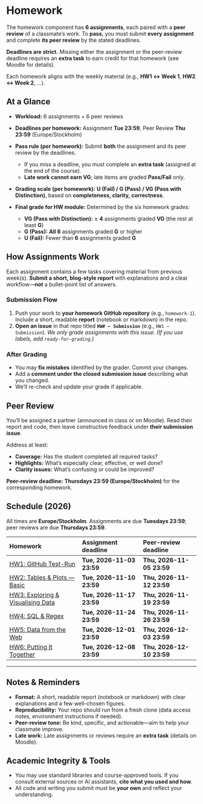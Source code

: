 # Homework

The homework component has **6 assignments**, each paired with a **peer review** of a classmate’s work.
To **pass**, you must submit **every assignment** and complete **its peer review** by the stated deadlines.

**Deadlines are strict.** Missing either the assignment or the peer-review
deadline requires an **extra task** to earn credit for that homework (see Moodle
for details).

Each homework aligns with the weekly material (e.g., **HW1 ↔ Week 1**, **HW2 ↔ Week 2**, …).

## At a Glance

* **Workload:** 6 assignments + 6 peer reviews
* **Deadlines per homework:** Assignment **Tue 23:59**, Peer Review **Thu 23:59** (Europe/Stockholm)
* **Pass rule (per homework):** Submit **both** the assignment and its peer review by the deadlines.

  * If you miss a deadline, you must complete an **extra task** (assigned at the end of the course).
  * **Late work cannot earn VG**; late items are graded **Pass/Fail** only.
* **Grading scale (per homework):** **U (Fail) / G (Pass) / VG (Pass with Distinction)**, based on **completeness, clarity, correctness**.
* **Final grade for HW module:** Determined by the six homework grades:

  * **VG (Pass with Distinction):** ≥ **4** assignments graded **VG** (the rest at least **G**)
  * **G (Pass):** **All 6** assignments graded **G** or higher
  * **U (Fail):** Fewer than **6** assignments graded **G**

## How Assignments Work

Each assignment contains a few tasks covering material from previous week(s).
**Submit a short, blog-style report** with explanations and a clear workflow—**not** a bullet-point list of answers.

### Submission Flow

1. Push your work to **your homework GitHub repository** (e.g., `homework-1`). Include a short, readable **report** (notebook or markdown) in the repo.
2. **Open an issue** in that repo titled **`HW# – Submission`** (e.g., `HW1 – Submission`).
   *We only grade assignments with this issue.*
   *(If you use labels, add `ready-for-grading`.)*

### After Grading

* You may **fix mistakes** identified by the grader. Commit your changes.
* Add a **comment under the closed submission issue** describing what you changed.
* We’ll re-check and update your grade if applicable.

## Peer Review

You’ll be assigned a partner (announced in class or on Moodle). Read their report and code, then leave constructive feedback under **their submission issue**.

Address at least:

* **Coverage:** Has the student completed all required tasks?
* **Highlights:** What’s especially clear, effective, or well done?
* **Clarity issues:** What’s confusing or could be improved?

**Peer-review deadline:** **Thursdays 23:59 (Europe/Stockholm)** for the corresponding homework.

## Schedule (2026)

All times are **Europe/Stockholm**. Assignments are due **Tuesdays 23:59**; peer reviews are due **Thursdays 23:59**.

| Homework                                         | Assignment deadline       | Peer-review deadline      |
| :----------------------------------------------- | :------------------------ | :------------------------ |
| [HW1: GitHub Test-Run](/homework/1)              | **Tue, 2026-11-03 23:59** | **Thu, 2026-11-05 23:59** |
| [HW2: Tables & Plots — Basic](/homework/2)       | **Tue, 2026-11-10 23:59** | **Thu, 2026-11-12 23:59** |
| [HW3: Exploring & Visualising Data](/homework/3) | **Tue, 2026-11-17 23:59** | **Thu, 2026-11-19 23:59** |
| [HW4: SQL & Regex](/homework/4)                  | **Tue, 2026-11-24 23:59** | **Thu, 2026-11-26 23:59** |
| [HW5: Data from the Web](/homework/5)            | **Tue, 2026-12-01 23:59** | **Thu, 2026-12-03 23:59** |
| [HW6: Putting It Together](/homework/6)          | **Tue, 2026-12-08 23:59** | **Thu, 2026-12-10 23:59** |

---

## Notes & Reminders

* **Format:** A short, readable report (notebook or markdown) with clear explanations and a few well-chosen figures.
* **Reproducibility:** Your repo should run from a fresh clone (data access notes, environment instructions if needed).
* **Peer-review tone:** Be kind, specific, and actionable—aim to help your classmate improve.
* **Late work:** Late assignments or reviews require an **extra task** (details on Moodle).

## Academic Integrity & Tools

* You may use standard libraries and course-approved tools. If you consult external sources or AI assistants, **cite what you used and how**.
* All code and writing you submit must be **your own** and reflect your understanding.
